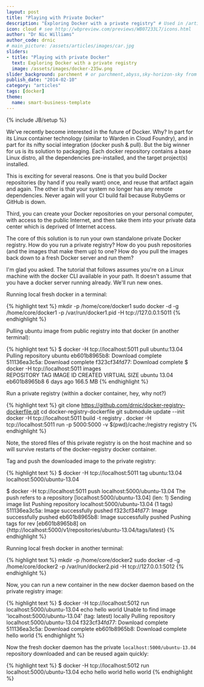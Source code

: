 ```yaml
---
layout: post
title: "Playing with Private Docker"
description: "Exploring Docker with a private registry" # Used in /articles.html listing
icon: cloud # see http://wbpreview.com/previews/WB07233L7/icons.html
author: "Dr Nic Williams"
author_code: drnic
# main_picture: /assets/articles/images/car.jpg
sliders:
- title: "Playing with private Docker"
  text: Exploring Docker with a private registry
  image: /assets/images/docker-235w.png
slider_background: parchment # or parchment,abyss,sky-horizon-sky from /assets/sliders
publish_date: "2014-02-10"
category: "articles"
tags: [docker]
theme:
  name: smart-business-template
---
```

{% include JB/setup %}

We've recently become interested in the future of Docker. Why? In part for its Linux container technology (similar to Warden in Cloud Foundry), and in part for its nifty social integration (docker push & pull). But the big winner for us is its solution to packaging. Each docker repository contains a base Linux distro, all the dependencies pre-installed, and the target project(s) installed.

This is exciting for several reasons. One is that you build Docker repositories (by hand if you really want) once, and reuse that artifact again and again. The other is that your system no longer has any remote dependencies. Never again will your CI build fail because RubyGems or GitHub is down.

Third, you can create your Docker repositories on your personal computer, with access to the public Internet, and then take them into your private data center which is deprived of Internet access.

The core of this solution is to run your own standalone private Docker registry. How do you run a private registry? How do you push repositories (and the images that make them up) to one? How do you pull the images back down to a fresh Docker server and run them?

I'm glad you asked. The tutorial that follows assumes you're on a Linux machine with the docker CLI available in your path. It doesn't assume that you have a docker server running already. We'll run new ones.

Running local fresh docker in a terminal:

{% highlight text %}
mkdir -p /home/core/docker1
sudo docker -d -g /home/core/docker1 -p /var/run/docker1.pid -H tcp://127.0.0.1:5011
{% endhighlight %}

Pulling ubuntu image from public registry into that docker (in another terminal):

{% highlight text %}
$ docker -H tcp://localhost:5011 pull ubuntu:13.04
Pulling repository ubuntu
eb601b8965b8: Download complete 
511136ea3c5a: Download complete 
f323cf34fd77: Download complete 
$ docker -H tcp://localhost:5011 images           
REPOSITORY          TAG                 IMAGE ID            CREATED             VIRTUAL SIZE
ubuntu              13.04               eb601b8965b8        6 days ago          166.5 MB
{% endhighlight %}

Run a private registry (within a docker container, hey, why not?)

{% highlight text %}
git clone https://github.com/drnic/docker-registry-dockerfile.git
cd docker-registry-dockerfile
git submodule update --init
docker -H tcp://localhost:5011 build -t registry .
docker -H tcp://localhost:5011 run -p 5000:5000 -v $(pwd)/cache:/registry registry
{% endhighlight %}

Note, the stored files of this private registry is on the host machine and so will survive restarts of the docker-registry docker container.

Tag and push the downloaded image to the private registry:

{% highlight text %}
$ docker -H tcp://localhost:5011 tag ubuntu:13.04 localhost:5000/ubuntu-13.04

$ docker -H tcp://localhost:5011 push localhost:5000/ubuntu-13.04
The push refers to a repository [localhost:5000/ubuntu-13.04] (len: 1)
Sending image list
Pushing repository localhost:5000/ubuntu-13.04 (1 tags)
511136ea3c5a: Image successfully pushed 
f323cf34fd77: Image successfully pushed 
eb601b8965b8: Image successfully pushed 
Pushing tags for rev [eb601b8965b8] on {http://localhost:5000/v1/repositories/ubuntu-13.04/tags/latest}
{% endhighlight %}

Running local fresh docker in another terminal:

{% highlight text %}
mkdir -p /home/core/docker2
sudo docker -d -g /home/core/docker2 -p /var/run/docker2.pid -H tcp://127.0.0.1:5012
{% endhighlight %}

Now, you can run a new container in the new docker daemon based on the private registry image:

{% highlight text %}
$ docker -H tcp://localhost:5012 run localhost:5000/ubuntu-13.04 echo hello world
Unable to find image 'localhost:5000/ubuntu-13.04' (tag: latest) locally
Pulling repository localhost:5000/ubuntu-13.04
f323cf34fd77: Download complete 
511136ea3c5a: Download complete 
eb601b8965b8: Download complete 
hello world
{% endhighlight %}

Now the fresh docker daemon has the private `localhost:5000/ubuntu-13.04` repository downloaded and can be reused again quickly:

{% highlight text %}
$ docker -H tcp://localhost:5012 run localhost:5000/ubuntu-13.04 echo hello world
hello world
{% endhighlight %}
